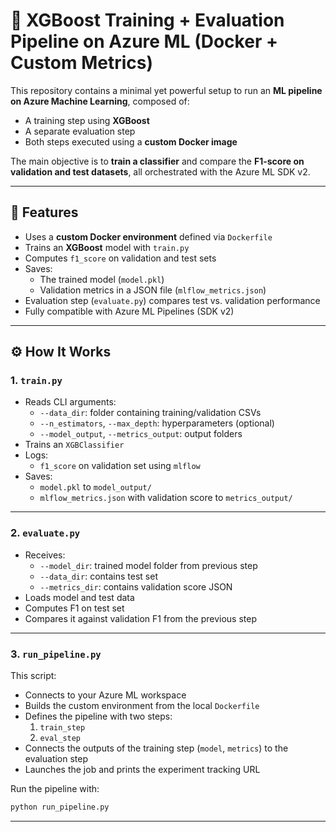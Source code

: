 # 🤖 XGBoost Training + Evaluation Pipeline on Azure ML (Docker + Custom Metrics)

This repository contains a minimal yet powerful setup to run an **ML pipeline on Azure Machine Learning**, composed of:

- A training step using **XGBoost**
- A separate evaluation step
- Both steps executed using a **custom Docker image**

The main objective is to **train a classifier** and compare the **F1-score on validation and test datasets**, all orchestrated with the Azure ML SDK v2.

---

## 🚀 Features

- Uses a **custom Docker environment** defined via `Dockerfile`
- Trains an **XGBoost** model with `train.py`
- Computes `f1_score` on validation and test sets
- Saves:
  - The trained model (`model.pkl`)
  - Validation metrics in a JSON file (`mlflow_metrics.json`)
- Evaluation step (`evaluate.py`) compares test vs. validation performance
- Fully compatible with Azure ML Pipelines (SDK v2)

---

## ⚙️ How It Works

### 1. `train.py`

- Reads CLI arguments:
  - `--data_dir`: folder containing training/validation CSVs
  - `--n_estimators`, `--max_depth`: hyperparameters (optional)
  - `--model_output`, `--metrics_output`: output folders
- Trains an `XGBClassifier`
- Logs:
  - `f1_score` on validation set using `mlflow`
- Saves:
  - `model.pkl` to `model_output/`
  - `mlflow_metrics.json` with validation score to `metrics_output/`

---

### 2. `evaluate.py`

- Receives:
  - `--model_dir`: trained model folder from previous step
  - `--data_dir`: contains test set
  - `--metrics_dir`: contains validation score JSON
- Loads model and test data
- Computes F1 on test set
- Compares it against validation F1 from the previous step

---

### 3. `run_pipeline.py`

This script:

- Connects to your Azure ML workspace
- Builds the custom environment from the local `Dockerfile`
- Defines the pipeline with two steps:
  1. `train_step`
  2. `eval_step`
- Connects the outputs of the training step (`model`, `metrics`) to the evaluation step
- Launches the job and prints the experiment tracking URL

Run the pipeline with:

```bash
python run_pipeline.py
```

---
